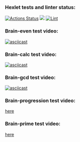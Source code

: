 ### Hexlet tests and linter status:
[![Actions Status](https://github.com/arinamark/python-project-lvl1/workflows/hexlet-check/badge.svg)](https://github.com/arinamark/python-project-lvl1/actions)
<a href="https://codeclimate.com/github/arinamark/python-project-lvl1/maintainability"><img src="https://api.codeclimate.com/v1/badges/80b83d2e35a5b22026f0/maintainability" /></a>
[![Lint](https://github.com/arinamark/python-project-lvl1/actions/workflows/lint.yml/badge.svg)](https://github.com/arinamark/python-project-lvl1/actions/workflows/lint.yml)

### Brain-even test video:
[![asciicast](https://asciinema.org/a/V4OiY06tVWI4UGTUv8yCZGo6d.svg)](https://asciinema.org/a/V4OiY06tVWI4UGTUv8yCZGo6d)

### Brain-calc test video:
[![asciicast](https://asciinema.org/a/vH6iX9YkUzqvRChhMUv2X8o4U.svg)](https://asciinema.org/a/vH6iX9YkUzqvRChhMUv2X8o4U)

### Brain-gcd test video:
[![asciicast](https://asciinema.org/a/SqWrC1nhDPmy9B2ifG274wpbX.svg)](https://asciinema.org/a/SqWrC1nhDPmy9B2ifG274wpbX)

### Brain-progression test video:
<a href="https://asciinema.org/a/mynbK9KDACo680KasbCa0DEt3" target="_blank">here</a>

### Brain-prime test video:
<a href="https://asciinema.org/a/3Mw5T7RNRzyxOIjjxVO8vHvBA" target="_blank">here</a>

